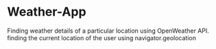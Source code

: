 # Weather-App
Finding weather details of a particular location using OpenWeather API. finding the current  location of the user using navigator.geolocation  
